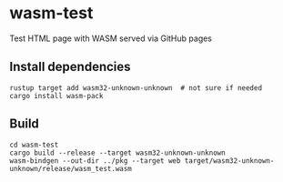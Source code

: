 # wasm-test

Test HTML page with WASM served via GitHub pages

## Install dependencies

```
rustup target add wasm32-unknown-unknown  # not sure if needed
cargo install wasm-pack
```

## Build

```
cd wasm-test
cargo build --release --target wasm32-unknown-unknown
wasm-bindgen --out-dir ../pkg --target web target/wasm32-unknown-unknown/release/wasm_test.wasm
```
